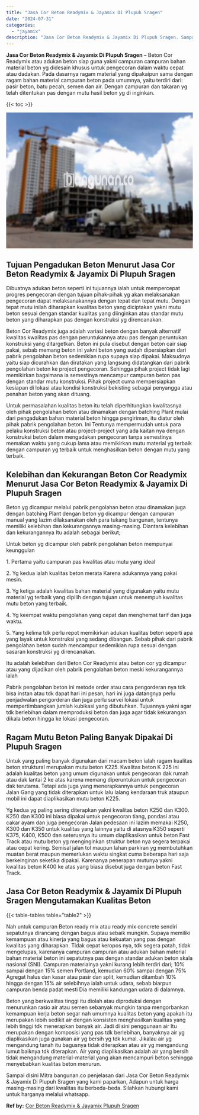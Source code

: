 ```yaml
---
title: "Jasa Cor Beton Readymix & Jayamix Di Plupuh Sragen"
date: "2024-07-31"
categories: 
  - "jayamix"
description: "Jasa Cor Beton Readymix & Jayamix Di Plupuh Sragen. Sampai disini Mitra bangunan.co penjelasan dari Jasa Cor Beton Readymix & Jayamix Di Plupuh Sragen yang k..."
---
```


**Jasa Cor Beton Readymix & Jayamix Di Plupuh Sragen** – Beton Cor Readymix atau adukan beton siap guna yakni campuran campuran bahan material beton yg didesain khusus untuk pengecoran dalam waktu cepat atau dadakan. Pada dasarnya ragam material yang dipakaipun sama dengan ragam bahan material campuran beton pada umumnya, yaitu terdiri dari: pasir beton, batu pecah, semen dan air. Dengan campuran dan takaran yg telah ditentukan pas dengan mutu hasil beton yg di inginkan.

{{< toc >}}

![Jasa Cor Beton Readymix & Jayamix Di Plupuh Sragen](/images/jasa-cor-readymix-29.png)

## Tujuan Pengadukan Beton Menurut Jasa Cor Beton Readymix & Jayamix Di Plupuh Sragen

Dibuatnya adukan beton seperti ini tujuannya ialah untuk mempercepat progres pengecoran dengan tujuan pihak-pihak yg akan melaksanakan pengecoran dapat melaksanakannya dengan tepat dan tepat mutu. Dengan tepat mutu inilah diharapkan kwalitas beton yang diciptakan yakni mutu beton sesuai dengan standar kualitas yang diinginkan atau standar mutu beton yang diharapkan pas dengan konstruksi yg direncanakan.

Beton Cor Readymix juga adalah variasi beton dengan banyak alternatif kwalitas kwalitas pas dengan peruntukannya atau pas dengan peruntukan konstruksi yang ditargetkan. Beton ini pula disebut dengan beton cair siap pakai, sebab memang beton ini yakni beton yang sudah dipersiapkan dari pabrik pengolahan beton sedemikian rupa supaya siap dipakai. Maksudnya yaitu siap dicurahkan dan diratakan yang langsung didatangkan dari pabrik pengolahan beton ke project pengecoran. Sehingga pihak project tidak lagi memikirkan bagaimana ia semestinya mencampur campuran beton pas dengan standar mutu konstruksi. Pihak project cuma mempersiapkan kesiapan di lokasi atau kondisi konstruksi bekisting sebagai penyangga atau penahan beton yang akan dituang.

Untuk permasalahan kualitas beton itu telah diperhitungkan kwalitasnya oleh pihak pengolahan beton atau dinamakan dengan batching Plant mulai dari pengadukan bahan material beton hingga pengiriman, itu diatur oleh pihak pabrik pengolahan beton. Ini Tentunya mempermudah untuk para pelaku konstruksi beton atau project-project yang ada kaitan nya dengan konstruksi beton dalam mengadakan pengecoran tanpa semestinya memakan waktu yang cukup lama atau memikirkan mutu material yg terbaik dengan campuran yg terbaik untuk menghasilkan beton dengan mutu yang terbaik.

## Kelebihan dan Kekurangan Beton Cor Readymix Menurut Jasa Cor Beton Readymix & Jayamix Di Plupuh Sragen

Beton yg dicampur melalui pabrik pengolahan beton atau dinamakan juga dengan batching Plant dengan beton yg dicampur dengan campuran manual yang lazim dilaksanakan oleh para tukang bangunan, tentunya memiliki kelebihan dan kekurangannya masing-masing. Diantara kelebihan dan kekurangannya Itu adalah sebagai berikut;

Untuk beton yg dicampur oleh pabrik pengolahan beton mempunyai keunggulan

1\. Pertama yaitu campuran pas kwalitas atau mutu yang ideal

2\. Yg kedua ialah kualitas beton merata Karena adukannya yang pakai mesin.

3\. Yg ketiga adalah kwalitas bahan material yang digunakan yaitu mutu material yg terbaik yang dipilih dengan tujuan untuk menempuh kwalitas mutu beton yang terbaik.

4\. Yg keempat waktu pengolahan yang cepat dan menghemat tarif dan juga waktu.

5\. Yang kelima tdk perlu repot memikirkan adukan kualitas beton seperti apa yang layak untuk konstruksi yang sedang dibangun. Sebab pihak dari pabrik pengolahan beton sudah mencampur sedemikian rupa sesuai dengan sasaran konstruksi yg direncanakan.

Itu adalah kelebihan dari Beton Cor Readymix atau beton cor yg dicampur atau yang dijadikan oleh pabrik pengolahan beton meski kekurangannya ialah

Pabrik pengolahan beton ini metode order atau cara pengorderan nya tdk bisa instan atau tdk dapat hari ini pesan, hari ini juga datangnya perlu penjadwalan pengorderan dan juga perlu survei lokasi untuk mempertimbangkan jumlah kubikasi yang dibutuhkan. Tujuannya yakni agar tdk berlebihan dalam memproduksi beton dan juga agar tidak kekurangan dikala beton hingga ke lokasi pengecoran.

## Ragam Mutu Beton Paling Banyak Dipakai Di Plupuh Sragen

Untuk yang paling banyak digunakan dari macam beton ialah ragam kualitas beton struktural merupakan mutu beton K225. Kwalitas beton K 225 ini adalah kualitas beton yang umum digunakan untuk pengecoran dak rumah atau dak lantai 2 ke atas karena memang diperuntukan untuk pengecoran dak terutama. Tetapi ada juga yang menerapkannya untuk pengecoran Jalan Gang yang tidak diterapkan untuk lalu lalang kendaraan truk ataupun mobil ini dapat diaplikasikan mutu beton K225.

Yg kedua yg paling sering diterapkan yakni kwalitas beton K250 dan K300. K250 dan K300 ini biasa dipakai untuk pengecoran tiang, pondasi atau cakar ayam dan juga pengecoran Jalan pedesaan ini lazim memakai K250, K300 dan K350 untuk kualitas yang lainnya yaitu di atasnya K350 seperti K375, K400, K500 dan seterusnya itu umum diaplikasikan untuk beton Fast Track atau mutu beton yg menginginkan struktur beton nya segera terpakai atau cepat kering. Semisal jalan tol maupun lahan parkiran yg membutuhkan muatan berat maupun memerlukan waktu singkat cuma beberapa hari saja berkeinginan seketika dipakai. Karenanya penerapan mutunya yakni kwalitas beton K400 ke atas yang biasa disebut juga dengan beton Fast Track.

## Jasa Cor Beton Readymix & Jayamix Di Plupuh Sragen Mengutamakan Kualitas Beton

{{< table-tables table="table2" >}}

Nah untuk campuran Beton ready mix atau ready mix concrete sendiri sepatutnya dirancang dengan bagus atau sebaik mungkin. Supaya memiliki kemampuan atau kinerja yang bagus atau kekuatan yang pas dengan kwalitas yang diharapkan. Tidak cepat keropos nya, tdk segera patah, tidak mengelupas, karenanya campuran campuran atau adukan bahan material bahan material beton ini sepatutnya pas dengan standar adukan beton skala nasional (SNI). Campuran materialnya yakni kurang lebih terdiri dari; 10% sampai dengan 15% semen Portland, kemudian 60% sampai dengan 75% Agregat halus dan kasar atau pasir dan split, kemudian ditambah 10% hingga dengan 15% air selebihnya ialah untuk udara, sebab biarpun campuran benda padat mesti Dia memiliki kandungan udara di dalamnya.

Beton yang berkwalitas tinggi itu diolah atau diproduksi dengan menurunkan rasio air atau semen sebanyak mungkin tanpa mengorbankan kemampuan kerja beton segar nah umumnya kualitas beton yang apakah itu merupakan lebih sedikit air dengan konsisten menghasilkan kualitas yang lebih tinggi tdk menerapkan banyak air. Jadi di sini penggunaan air Itu merupakan dengan komposisi yang pas tdk berlebihan, banyaknya air yg diaplikasikan juga gunakan air yg bersih yg tdk kumal. Jikalau air yg mengandung tanah itu bagusnya tidak diterapkan atau air yg mengandung lumut baiknya tdk diterapkan. Air yang diaplikasikan adalah air yang bersih tidak mengandung material-material yang akan mencampuri beton sehingga menyebabkan kualitas beton menurun.

Sampai disini Mitra bangunan.co penjelasan dari Jasa Cor Beton Readymix & Jayamix Di Plupuh Sragen yang kami paparkan, Adapun untuk harga masing-masing dari kwalitas itu berbeda-beda. Silahkan hubungi kami untuk harganya melalui whatsapp.

**Ref by:** [Cor Beton Readymix & Jayamix Plupuh Sragen](https://id.wikipedia.org/wiki/Cor)
